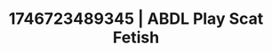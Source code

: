 ---
categories:
- Passionate kisses
- Erotic audiobooks
- Artistic control
- AI-generated
- Close contact
- Bedroom eyes
- ASMR
- Cosplay
image: /assets/images/1746723489345.jpg
layout: post
seo:
  description: Featured content with artistic ABDL Play, Scat Fetish. HD images available.
  keywords: ABDL Play, Scat Fetish
  og_image: /assets/images/1746723489345.jpg
  schema_type: VisualArtwork
tags:
- ABDL Play
- Scat Fetish
- '#1746723489345'
title: 1746723489345 | ABDL Play Scat Fetish
---